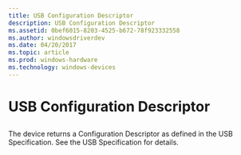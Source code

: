 ```yaml
---
title: USB Configuration Descriptor
description: USB Configuration Descriptor
ms.assetid: 0bef6015-8203-4525-b672-78f923332558
ms.author: windowsdriverdev
ms.date: 04/20/2017
ms.topic: article
ms.prod: windows-hardware
ms.technology: windows-devices
---
```


# USB Configuration Descriptor


## <a href="" id="ddk-usb-configuration-descriptor-ng"></a>


The device returns a Configuration Descriptor as defined in the USB Specification. See the USB Specification for details.

 

 






